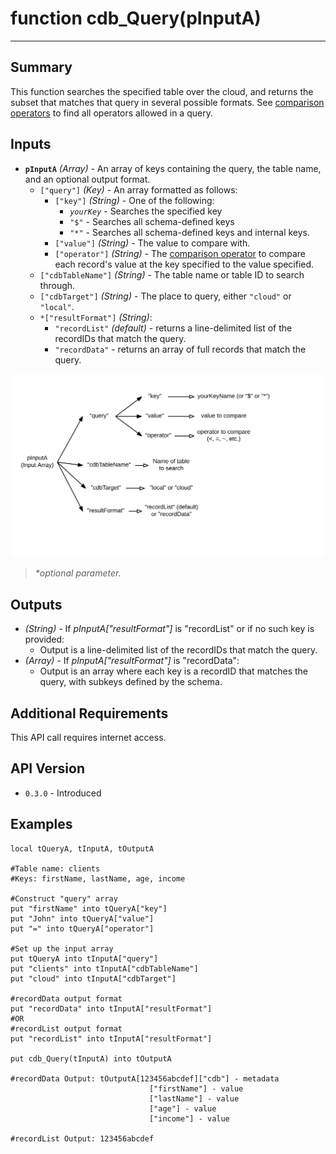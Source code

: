 # function cdb_Query(pInputA)
---
## Summary
This function searches the specified table over the cloud, and returns the subset that matches that query in several possible formats. See [comparison operators](./QueryOperators.md) to find all operators allowed in a query.

## Inputs
* **`pInputA`**  *(Array)* - An array of keys containing the query, the table name, and an optional output format.
	* `["query"]` *(Key)* - An array formatted as follows:
    	* `["key"]` *(String)* - One of the following:
    		- *`yourKey`* - Searches the specified key
    		- `"$"` - Searches all schema-defined keys
    		- `"*"` - Searches all schema-defined keys and internal keys.
    	* `["value"]` *(String)* - The value to compare with.
    	* `["operator"]` *(String)* - The [comparison operator](./QueryOperators.md) to compare each record's value at the key specified to the value specified.
    - `["cdbTableName"]` *(String)* - The table name or table ID to search through.
    - `["cdbTarget"]` *(String)* - The place to query, either `"cloud"` or `"local"`.
    - `*["resultFormat"]` *(String)*: 
    	-  `"recordList"` *(default)* - returns a line-delimited list of the recordIDs that match the query.
    	- `"recordData"` - returns an array of full records that match the query.

![Query input diagram](images/queryInput.svg)

> _*optional parameter._

## Outputs
* *(String)* - If *pInputA["resultFormat"]* is "recordList" or if no such key is provided:
	* Output is  a line-delimited list of the recordIDs that match the query.
* *(Array)* - If *pInputA["resultFormat"]* is "recordData":
	* Output is an array where each key is a recordID that matches the query, with subkeys defined by the schema.

## Additional Requirements
This API call requires internet access.

## API Version
* `0.3.0` - Introduced

## Examples
```
local tQueryA, tInputA, tOutputA

#Table name: clients
#Keys: firstName, lastName, age, income

#Construct "query" array
put "firstName" into tQueryA["key"]
put "John" into tQueryA["value"]
put "=" into tQueryA["operator"]

#Set up the input array
put tQueryA into tInputA["query"]
put "clients" into tInputA["cdbTableName"]
put "cloud" into tInputA["cdbTarget"]

#recordData output format
put "recordData" into tInputA["resultFormat"]
#OR
#recordList output format
put "recordList" into tInputA["resultFormat"]

put cdb_Query(tInputA) into tOutputA

#recordData Output: tOutputA[123456abcdef]["cdb"] - metadata
					  	       ["firstName"] - value
					  		   ["lastName"] - value
					  		   ["age"] - value
					  		   ["income"] - value
						  
#recordList Output: 123456abcdef
```
